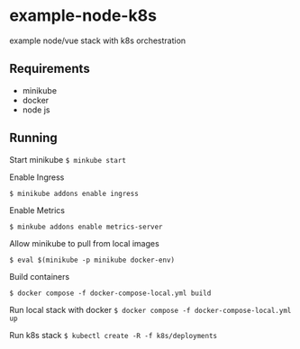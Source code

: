 # example-node-k8s
example node/vue stack with k8s orchestration


## Requirements

- minikube
- docker
- node js

## Running

Start minikube
`$ minkube start`

Enable Ingress

`$ minikube addons enable ingress`

Enable Metrics

`$ minkube addons enable metrics-server`

Allow minikube to pull from local images

`$ eval $(minikube -p minikube docker-env)`

Build containers

`$ docker compose -f docker-compose-local.yml build`

Run local stack with docker
`$ docker compose -f docker-compose-local.yml up`

Run k8s stack
`$ kubectl create -R -f k8s/deployments`
